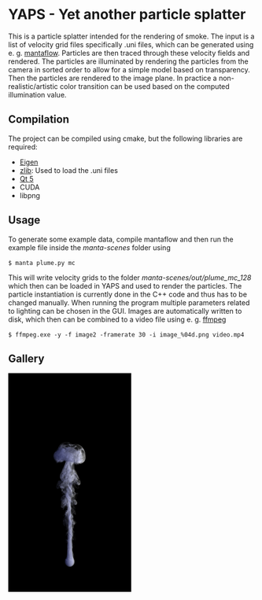 # YAPS - Yet another particle splatter

This is a particle splatter intended for the rendering of smoke.
The input is a list of velocity grid files specifically .uni files, which can be generated using e. g. [mantaflow](http://mantaflow.com/).
Particles are then traced through these velocity fields and rendered.
The particles are illuminated by rendering the particles from the camera in sorted order to allow for a simple model based on transparency.
Then the particles are rendered to the image plane.
In practice a non-realistic/artistic color transition can be used based on the computed illumination value.

## Compilation

The project can be compiled using cmake, but the following libraries are required:

* [Eigen](http://eigen.tuxfamily.org)
* [zlib](https://zlib.net/): Used to load the .uni files
* [Qt 5](https://www.qt.io/)
* CUDA
* libpng

## Usage

To generate some example data, compile mantaflow and then run the example file inside the *manta-scenes* folder using
```
$ manta plume.py mc
```
This will write velocity grids to the folder *manta-scenes/out/plume_mc_128* which then can be loaded in YAPS and used to render the particles.
The particle instantiation is currently done in the C++ code and thus has to be changed manually.
When running the program multiple parameters related to lighting can be chosen in the GUI. Images are automatically written to disk, which then can be combined to a video file using e. g. [ffmpeg](https://ffmpeg.org/)

```
$ ffmpeg.exe -y -f image2 -framerate 30 -i image_%04d.png video.mp4
```

## Gallery
<img src="/images/smoke_plume.png" alt="Smoke plume" width="250"/>
